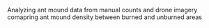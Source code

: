 Analyzing ant mound data from manual counts and drone imagery comapring ant mound density between burned and unburned areas
